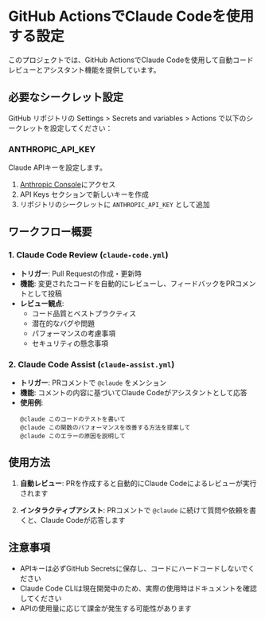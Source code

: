 # GitHub ActionsでClaude Codeを使用する設定

このプロジェクトでは、GitHub ActionsでClaude Codeを使用して自動コードレビューとアシスタント機能を提供しています。

## 必要なシークレット設定

GitHub リポジトリの Settings > Secrets and variables > Actions で以下のシークレットを設定してください：

### ANTHROPIC_API_KEY
Claude APIキーを設定します。

1. [Anthropic Console](https://console.anthropic.com/)にアクセス
2. API Keys セクションで新しいキーを作成
3. リポジトリのシークレットに `ANTHROPIC_API_KEY` として追加

## ワークフロー概要

### 1. Claude Code Review (`claude-code.yml`)
- **トリガー**: Pull Requestの作成・更新時
- **機能**: 変更されたコードを自動的にレビューし、フィードバックをPRコメントとして投稿
- **レビュー観点**:
  - コード品質とベストプラクティス
  - 潜在的なバグや問題
  - パフォーマンスの考慮事項
  - セキュリティの懸念事項

### 2. Claude Code Assist (`claude-assist.yml`)
- **トリガー**: PRコメントで `@claude` をメンション
- **機能**: コメントの内容に基づいてClaude Codeがアシスタントとして応答
- **使用例**:
  ```
  @claude このコードのテストを書いて
  @claude この関数のパフォーマンスを改善する方法を提案して
  @claude このエラーの原因を説明して
  ```

## 使用方法

1. **自動レビュー**: PRを作成すると自動的にClaude Codeによるレビューが実行されます

2. **インタラクティブアシスト**: PRコメントで `@claude` に続けて質問や依頼を書くと、Claude Codeが応答します

## 注意事項

- APIキーは必ずGitHub Secretsに保存し、コードにハードコードしないでください
- Claude Code CLIは現在開発中のため、実際の使用時はドキュメントを確認してください
- APIの使用量に応じて課金が発生する可能性があります
